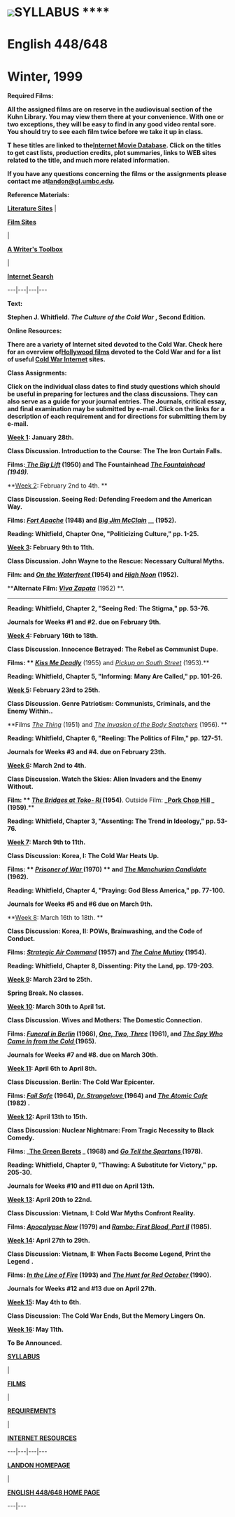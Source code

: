 # ![](../../13_Images_Movie/ManchurianP1.jpg)**SYLLABUS** ****

#  English 448/648

# Winter, 1999



**Required Films:**

**All the assigned films are** **on reserve in the audiovisual section of the
Kuhn Library. You may view them there at your convenience. With one or two
exceptions, they will be easy to find in any good video rental sore. You
should try to see each film twice before we take it up in class.**

****T**** **hese titles are linked to the[Internet Movie
Database](http://www.us.imdb.com). Click on the titles to get cast lists,
production credits, plot summaries, links to WEB sites related to the title,
and much more related information.**

**If you have any questions concerning the films or the assignments please
contact me at[landon@gl.umbc.edu](mailto:landon@gl.umbc.edu).**

**Reference Materials:**

**[Literature Sites](../../01HomepageSites/Litsites.htm)** |

**[Film Sites](../../01HomepageSites/Filmseek.htm)**

|

[**A Writer's Toolbox** ](../../01HomepageSites/refpage.htm)

|

[**Internet Search**](../../01HomepageSites/netseek.htm)  
  
---|---|---|---  
  
**Text:**

**Stephen J. Whitfield. _The Culture of the Cold War_ , Second Edition.**

**Online Resources:**

**There are a variety of Internet sited devoted to the Cold War. Check here
for an overview of[Hollywood
films](../../Local_Information_Files/Films%20of%20the%20Cold%20War.htm)
devoted to the Cold War and for a list of useful [Cold War
Internet](../../Local_Information_Files/Cold%20War%20WEB%20Sites.htm) sites.**

****Class Assignments:****

**Click on the individual class dates to find study questions which should be
useful in preparing for lectures and the class discussions. They can also
serve as a guide for your journal entries. The Journals, critical essay, and
final examination may be submitted by e-mail. Click on the links for a
description of each requirement and for directions for submitting them by
e-mail.**

**[Week 1](448_648_S99_Cover_%20Week01.htm): January 28th.**

**Class Discussion. **Introduction to the Course: The The Iron Curtain
Falls.****

**Films:[ _The Big Lift_](http://us.imdb.com/Title?Big+Lift,+The+\(1950\))
(1950) and The Fountainhead _[The
Fountainhead](http://us.imdb.com/Title?Fountainhead,+The+\(1949\)) (1949)._**

**[Week 2](448_648_S99_Cover_%20Week02.htm): February 2nd to 4th. **

**Class Discussion. Seeing Red: Defending Freedom and the American Way.**

**Films: _[Fort Apache](http://us.imdb.com/Title?Fort+Apache+\(1948\))_ (1948)
and _[Big Jim McClain](http://us.imdb.com/Title?Big+Jim+McLain+\(1952\))_ __
(1952).**

**Reading: Whitfield, Chapter One, "Politicizing Culture," pp. 1-25.**

****[Week 3](448_648_S99_Cover_%20Week03.htm): February 9th to 11th.****

**Class Discussion. John Wayne to the Rescue: Necessary Cultural Myths.**

**Film: and _[On the
Waterfront](http://us.imdb.com/Title?On+the+Waterfront+\(1954\))_[
](http://us.imdb.com/Title?On+the+Waterfront+\(1954\))(1954) and [_High
Noon_](http://us.imdb.com/Title?High+Noon+\(1952\)) (1952).**

****Alternate Film: _[Viva
Zapata](http://us.imdb.com/Title?Viva+Zapata!+\(1952\))_** (1952) **.  
****

**Reading: Whitfield, Chapter 2, "Seeing Red: The Stigma," pp. 53-76.**

**Journals for Weeks #1 and #2. due on February 9th.**

**[Week 4](448_648_S99_Cover_%20Week04.htm): February 16th to 18th.**

**Class Discussion. Innocence Betrayed: The Rebel as Communist Dupe.**

**Films: ** _[Kiss Me
Deadly](http://us.imdb.com/Title?Kiss+Me+Deadly+\(1955\))_** (1955) and
_[Pickup on South
Street](http://us.imdb.com/Title?On+the+Waterfront+\(1954\))_ (1953).**

**Reading: Whitfield, Chapter 5, "Informing: Many Are Called," pp. 101-26.**

**[Week 5](448_648_S99_Cover_%20Week05.htm): February 23rd to 25th.**

**Class Discussion. Genre Patriotism: Communists, Criminals, and the Enemy
Within..**

**Films _[The
Thing](http://us.imdb.com/Title?Thing+From+Another+World,+The+\(1951\))_
(1951) and _[The Invasion of the Body
Snatchers](http://us.imdb.com/Title?Invasion+of+the+Body+Snatchers+\(1956\))_
(1956). **

**Reading: Whitfield, Chapter 6, "Reeling: The Politics of Film," pp.
127-51.**

**Journals for Weeks #3 and #4. due on February 23th.**

**[Week 6](448_648_S99_Cover_%20Week06.htm): March 2nd to 4th.**

**Class Discussion. Watch the Skies: Alien Invaders and the Enemy Without.**

**Film: ** _[The Bridges at Toko-
Ri](http://us.imdb.com/Title?Graduate,+The+\(1967\))_[
](http://us.imdb.com/Title?Bridges+at+Toko-Ri,+The+\(1954\))(1954)**. Outside
Film: **_[Pork Chop Hill](http://us.imdb.com/Title?Pork+Chop+Hill+\(1959\)) _
(1959)**.**

**Reading: Whitfield, Chapter 3, "Assenting: The Trend in Ideology," pp.
53-76.**

**[Week 7](448_648_S99_Cover_%20Week07.htm): March 9th to 11th.**

**Class Discussion: Korea, I: The Cold War Heats Up.**

**Films: ** _[Prisoner of
War](http://us.imdb.com/Title?Five+Easy+Pieces+\(1970\))_[
](http://us.imdb.com/Title?Prisoner+of+War+\(1954\))(1970) ** and **_[The
Manchurian
Candidate](http://us.imdb.com/Title?Manchurian+Candidate,+The+\(1962\))_
(1962)**.**

**Reading: Whitfield, Chapter 4, "Praying: God Bless America," pp. 77-100.**

**Journals for Weeks #5 and #6 due on March 9th.**

**[Week 8](448_648_S99_Cover_%20Week08.htm): March 16th to 18th. **

**Class Discussion: Korea, II: POWs, Brainwashing, and the Code of Conduct.**

**Films: _[Strategic Air
Command](http://us.imdb.com/Title?Strategic+Air+Command+\(1955\))_ (1957) and
_[The Caine Mutiny](http://us.imdb.com/Title?Caine+Mutiny,+The+\(1954\))_
(1954).**

**Reading: Whitfield, Chapter 8, Dissenting: Pity the Land, pp. 179-203.**

**[Week 9](448_648_S99_Cover_%20Week09.htm): March 23rd to 25th.**

****Spring Break. No classes.****

**[Week 10](448_648_S99_Cover_%20Week10.htm): March 30th to April 1st.**

**Class Discussion. Wives and Mothers: The Domestic Connection.**

**Films: _[Funeral in
Berlin](http://us.imdb.com/Title?Funeral+in+Berlin+\(1966\))_ (1966), [_One,
Two, Three_](http://us.imdb.com/Title?One,+Two,+Three+\(1961\)) (1961), and
_[The Spy Who Came in from the Cold
](http://us.imdb.com/Title?Back+to+the+Future+\(1985\))_ (1965).**

**Journals for Weeks #7 and #8. due on March 30th.**

**[Week 11](448_648_S99_Cover_%20Week11.htm): April 6th to April 8th.**

**Class Discussion. Berlin: The Cold War Epicenter.**

**Films: _[ Fail Safe](http://us.imdb.com/Title?Fail-Safe+\(1964\)\))_ (1964),
_[Dr.
Strangelove](http://us.imdb.com/Title?Dr.+Strangelove+or%3A+How+I+Learned+to+Stop+Worrying+and+Love+the+Bomb+\(1964\))_[
](http://us.imdb.com/Title?Forrest+Gump+\(1994\))(1964) and _[The Atomic
Cafe](http://us.imdb.com/Title?Atomic+Cafe,+The+\(1982\))_ (1982) .**

**[Week 12](448_648_S99_Cover_%20Week12.htm): April 13th to 15th.**

**Class Discussion: Nuclear Nightmare: From Tragic Necessity to Black
Comedy.**

**Films: _[The Green
Berets](http://us.imdb.com/Title?Green+Berets,+The+\(1968\)) _ (1968) and _[Go
Tell the Spartans](http://us.imdb.com/Title?Go+Tell+the+Spartans+\(1978\))_[
](http://us.imdb.com/Title?Go+Tell+the+Spartans+\(1978\))(1978).**

**Reading: Whitfield, Chapter 9, "Thawing: A Substitute for Victory," pp.
205-30.**

**Journals for Weeks #10 and #11 due on April 13th.**

**[Week 13](448_648_S99_Cover_%20Week13.htm): April 20th to 22nd.**

**Class Discussion: Vietnam, I: Cold War Myths Confront Reality.**

**Films: _[Apocalypse Now](http://us.imdb.com/Title?Apocalypse+Now+\(1979\))_
(1979) and _[Rambo: First Blood, Part
II](http://us.imdb.com/Title?Rambo%3A+First+Blood+Part+II+\(1985\))_ (1985).**

**[Week 14](448_648_S99_Cover_%20Week14.htm): April 27th to 29th.**

**Class Discussion: Vietnam, II: When Facts Become Legend, Print the Legend**
**.**

**Films: _[In the Line of
Fire](http://us.imdb.com/Title?In+the+Line+of+Fire+\(1993\))_ (1993) and _[The
Hunt for Red
October](http://us.imdb.com/Title?Hunt+for+Red+October,+The+\(1990\))_[
](http://us.imdb.com/Title?Hunt+for+Red+October,+The+\(1990\))(1990).**

**Journals for Weeks #12 and #13 due on April 27th.**

**[Week 15](448_648_S99_Cover_%20Week15.htm): May 4th to 6th.**

**Class Discussion: The Cold War Ends, But the Memory Lingers On.**

**[Week 16](448_648_S99_Cover_%20Week16.htm): May 11th.**

**To Be Announced.**



**[SYLLABUS](../Engl_347_W99/347_W99_Syl.htm)**

|

**[FILMS](../Engl_347_W99/347_W99_Req_Films.htm)**

|

**[REQUIREMENTS](448_648_CourseRequirements.htm)**

|

**[INTERNET RESOURCES](../../01HomepageSites/Online_Ref_Lit-Film.html)**  
  
---|---|---|---  
  
**[LANDON HOMEPAGE](../../index.html)**

|

**[ENGLISH 448/648 HOME PAGE](448_648_00Cover_Spring99.htm)**  
  
---|---  
  






